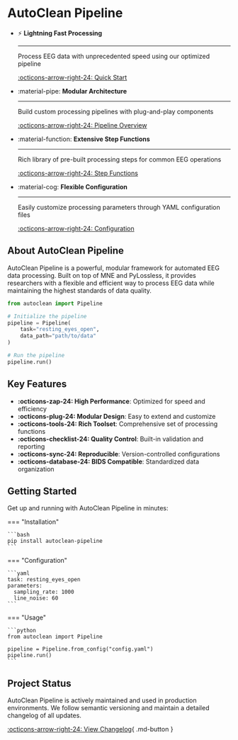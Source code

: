 # AutoClean Pipeline

<div class="grid cards" markdown>

-   :zap: __Lightning Fast Processing__

    ---

    Process EEG data with unprecedented speed using our optimized pipeline

    [:octicons-arrow-right-24: Quick Start](getting-started/quick-start.md)

-   :material-pipe: __Modular Architecture__

    ---
    
    Build custom processing pipelines with plug-and-play components

    [:octicons-arrow-right-24: Pipeline Overview](user-guide/pipeline-overview.md)

-   :material-function: __Extensive Step Functions__

    ---
    
    Rich library of pre-built processing steps for common EEG operations

    [:octicons-arrow-right-24: Step Functions](user-guide/step-functions.md)

-   :material-cog: __Flexible Configuration__

    ---
    
    Easily customize processing parameters through YAML configuration files

    [:octicons-arrow-right-24: Configuration](getting-started/configuration.md)

</div>

## About AutoClean Pipeline

AutoClean Pipeline is a powerful, modular framework for automated EEG data processing. Built on top of MNE and PyLossless, it provides researchers with a flexible and efficient way to process EEG data while maintaining the highest standards of data quality.

```python
from autoclean import Pipeline

# Initialize the pipeline
pipeline = Pipeline(
    task="resting_eyes_open",
    data_path="path/to/data"
)

# Run the pipeline
pipeline.run()
```

## Key Features

- **:octicons-zap-24: High Performance**: Optimized for speed and efficiency
- **:octicons-plug-24: Modular Design**: Easy to extend and customize
- **:octicons-tools-24: Rich Toolset**: Comprehensive set of processing functions
- **:octicons-checklist-24: Quality Control**: Built-in validation and reporting
- **:octicons-sync-24: Reproducible**: Version-controlled configurations
- **:octicons-database-24: BIDS Compatible**: Standardized data organization

## Getting Started

Get up and running with AutoClean Pipeline in minutes:

=== "Installation"

    ```bash
    pip install autoclean-pipeline
    ```

=== "Configuration"

    ```yaml
    task: resting_eyes_open
    parameters:
      sampling_rate: 1000
      line_noise: 60
    ```

=== "Usage"

    ```python
    from autoclean import Pipeline
    
    pipeline = Pipeline.from_config("config.yaml")
    pipeline.run()
    ```

## Project Status

AutoClean Pipeline is actively maintained and used in production environments. We follow semantic versioning and maintain a detailed changelog of all updates.

[:octicons-arrow-right-24: View Changelog](changelog.md){ .md-button }
